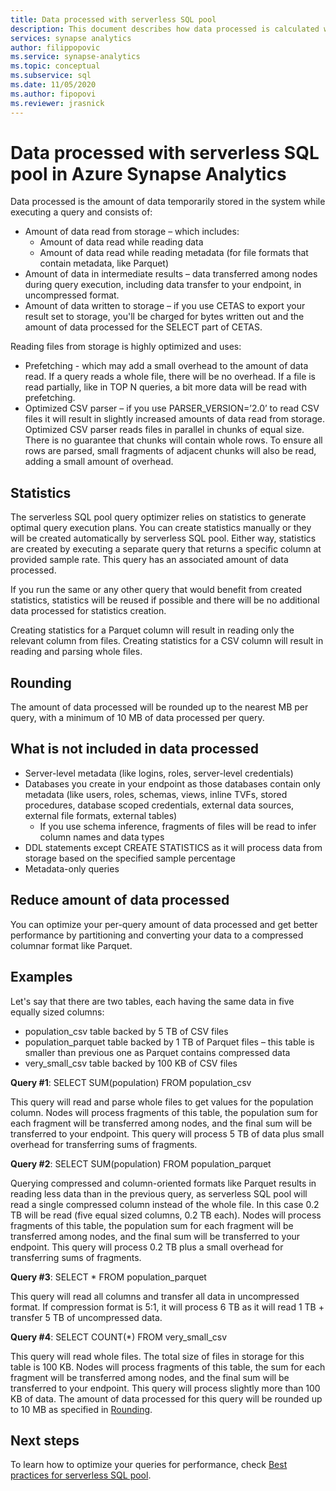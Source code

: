 ```yaml
---
title: Data processed with serverless SQL pool
description: This document describes how data processed is calculated when querying data in Azure storage using serverless SQL pool.
services: synapse analytics 
author: filippopovic 
ms.service: synapse-analytics 
ms.topic: conceptual
ms.subservice: sql
ms.date: 11/05/2020
ms.author: fipopovi
ms.reviewer: jrasnick
---
```


# Data processed with serverless SQL pool in Azure Synapse Analytics

Data processed is the amount of data temporarily stored in the system while executing a query and consists of:

- Amount of data read from storage – which includes:
  - Amount of data read while reading data
  - Amount of data read while reading metadata (for file formats that contain metadata, like Parquet)
- Amount of data in intermediate results – data transferred among nodes during query execution, including data transfer to your endpoint, in uncompressed format. 
- Amount of data written to storage – if you use CETAS to export your result set to storage, you'll be charged for bytes written out and the amount of data processed for the SELECT part of CETAS.

Reading files from storage is highly optimized and uses:

- Prefetching - which may add a small overhead to the amount of data read. If a query reads a whole file, there will be no overhead. If a file is read partially, like in TOP N queries, a bit more data will be read with prefetching.
- Optimized CSV parser – if you use PARSER_VERSION=’2.0’ to read CSV files it will result in slightly increased amounts of data read from storage.  Optimized CSV parser reads files in parallel in chunks of equal size. There is no guarantee that chunks will contain whole rows. To ensure all rows are parsed, small fragments of adjacent chunks will also be read, adding a small amount of overhead.

## Statistics

The serverless SQL pool query optimizer relies on statistics to generate optimal query execution plans. You can create statistics manually or they will be created automatically by serverless SQL pool. Either way, statistics are created by executing a separate query that returns a specific column at provided sample rate. This query has an associated amount of data processed.

If you run the same or any other query that would benefit from created statistics, statistics will be reused if possible and there will be no additional data processed for statistics creation.

Creating statistics for a Parquet column will result in reading only the relevant column from files. Creating statistics for a CSV column will result in reading and parsing whole files.

## Rounding

The amount of data processed will be rounded up to the nearest MB per query, with a minimum of 10 MB of data processed per query.

## What is not included in data processed

- Server-level metadata (like logins, roles, server-level credentials)
- Databases you create in your endpoint as those databases contain only metadata (like users, roles, schemas, views, inline TVFs, stored procedures, database scoped credentials, external data sources, external file formats, external tables)
  - If you use schema inference, fragments of files will be read to infer column names and data types
- DDL statements except CREATE STATISTICS as it will process data from storage based on the specified sample percentage
- Metadata-only queries

## Reduce amount of data processed

You can optimize your per-query amount of data processed and get better performance by partitioning and converting your data to a compressed columnar format like Parquet.

## Examples

Let's say that there are two tables, each having the same data in five equally sized columns:

- population_csv table backed by 5 TB of CSV files
- population_parquet table backed by 1 TB of Parquet files – this table is smaller than previous one as Parquet contains compressed data
- very_small_csv table backed by 100 KB of CSV files

**Query #1**: SELECT SUM(population) FROM population_csv

This query will read and parse whole files to get values for the population column. Nodes will process fragments of this table, the population sum for each fragment will be transferred among nodes, and the final sum will be transferred to your endpoint. This query will process 5 TB of data plus small overhead for transferring sums of fragments.

**Query #2**: SELECT SUM(population) FROM population_parquet

Querying compressed and column-oriented formats like Parquet results in reading less data than in the previous query, as serverless SQL pool will read a single compressed column instead of the whole file. In this case 0.2 TB will be read (five equal sized columns, 0.2 TB each). Nodes will process fragments of this table, the population sum for each fragment will be transferred among nodes, and the final sum will be transferred to your endpoint. This query will process 0.2 TB plus a small overhead for transferring sums of fragments.

**Query #3**: SELECT * FROM population_parquet

This query will read all columns and transfer all data in uncompressed format. If compression format is 5:1, it will process 6 TB as it will read 1 TB + transfer 5 TB of uncompressed data.

**Query #4**: SELECT COUNT(*) FROM very_small_csv

This query will read whole files. The total size of files in storage for this table is 100 KB. Nodes will process fragments of this table, the sum for each fragment will be transferred among nodes, and the final sum will be transferred to your endpoint. This query will process slightly more than 100 KB of data. The amount of data processed for this query will be rounded up to 10 MB as specified in [Rounding](#rounding).

## Next steps

To learn how to optimize your queries for performance, check [Best practices for serverless SQL pool](best-practices-sql-on-demand.md).
